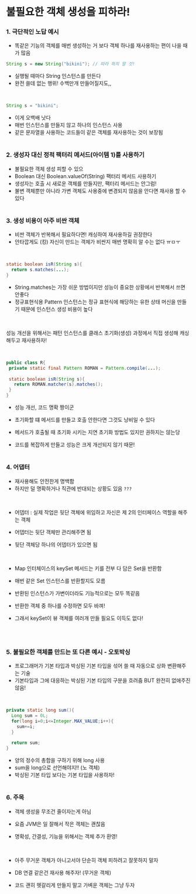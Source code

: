 # 불필요한 객체 생성을 피하라!

### 1. 극단적인 노답 예시

- 똑같은 기능의 객체를 매번 생성하는 거 보다 객체 하나를 재사용하는 편이 나을 때가 많음

```java
String s = new String("bikini"); // 따라 하지 말 것! 
```

- 실행될 때마다 String 인스턴스를 만든다
- 완전 쓸데 없는 행위! 수백만개 만들어질지도,,

<br>

```java
String s = "bikini";
```

- 이게 오백배 낫다
- 매번 인스턴스를 만들지 않고 하나의 인스턴스 사용
- 같은 문자열을 사용하는 코드들이 같은 객체를 재사용하는 것이 보장됨


#
### 2. 생성자 대신 정적 팩터리 메서드(아이템 1)를 사용하기

- 불필요한 객체 생성 피할 수 있으
- Boolean 대신 Boolean.valueOf(String) 팩터리 메서드 사용하기
- 생성자는 호출 시 새로운 객체를 만들지만, 팩터리 메서드는 안그럼!
- 불변 객체뿐만 아니라 가변 객체도 사용중에 변경되지 않음을 안다면 재사용 할 수 있다

#
### 3. 생성 비용이 아주 비싼 객체

- 비싼 객체가 반복해서 필요하다면! 캐싱하여 재사용하길 권장한다
- 안타깝게도 (킹) 자신이 만드는 객체가 비싼지 매번 명확히 알 수는 없다 ㅠㅁㅜ

<br>

```java
static boolean isR(String s){
  return s.matches(...);
}
```

- String.matches는 가장 쉬운 방법이지만 성능이 중요한 상황에서 반복해서 쓰면 안좋다
- 정규표현식용 Pattern 인스턴스는 정규 표현식에 해당하는 유한 상태 머신을 만들기 때문에 인스턴스 생성 비용이 높다

<br>

  성능 개선을 위해서는 패턴 인스턴스를 클래스 초기화(생성) 과정에서 직접 생성해 캐싱해두고 재사용하자!
 
 <br>
 
 ```java
 public class R{
  private static final Pattern ROMAN = Pattern.compile(...);
  
  static boolean isR(String s){
    return ROMAN.matcher(s).matches();
  }
 }
 ```
 
- 성능 개선, 코드 명확 짱이군
- 초기화할 떄 메서드를 만들고 호출 안한다면 그것도 낭비일 수 있다
- 메서드가 호출될 때 초기화 시키는 지연 초기화 방법도 있지만 권하지는 않는당

- 코드를 복잡하게 만들고 성능은 크게 개선되지 않기 때문!

#
### 4. 어댑터

- 재사용해도 안전한게 명백함
- 하지만 덜 명확하거나 직관에 반대되는 상황도 있음 `???`

<br>

- 어뎁터 : 실제 작업은 뒷단 객체에 위임하고 자신은 제 2의 인터페이스 역할을 해주는 객체

- 어뎁터는 뒷단 객체만 관리해주면 됨

- 뒷단 객체당 하나의 어뎁터가 있으면 됨

<br>

- Map 인터체이스의 keySet 메서드는 키를 전부 다 담은 Set을 반환함

- 매번 같은 Set 인스턴스를 반환할지도 모름
- 반환된 인스턴스가 가변이더라도 기능적으로는 모두 똑같음
- 반환한 객체 중 하나를 수정하면 모두 바껴!
- 그래서 keySet이 뷰 객체를 여러개 만들 필요도 이득도 없다!

<br>

#
### 5. 불필요한 객체를 만드는 또 다른 예시 - 오토박싱

- 프로그래머가 기본 타입과 박싱된 기본 타입을 섞어 쓸 때 자동으로 상화 변환해주는 기술
- 기본타입과 그에 대응하는 박싱된 기본 타입의 구분을 흐려줌 BUT 완전히 없애주진 않음!

<br>

```java
private static long sum(){
  Long sum = 0L;
  for(long i=0;i<=Integer.MAX_VALUE;i++){
    sum+=i;
  }
  
  return sum;
}
```

- 양의 정수의 총합을 구하기 위해 long 사용
- sum을 long으로 선언해야지!! (노 객체)
- 박싱된 기본 타입 보다는 기본 타입을 사용하자!

#
### 6. 주목
- 객체 생성을 무조건 줄이자는게 아님

- 요즘 JVM은 일 잘해서 작은 객체는 괜찮음
- 명확성, 간결성, 기능을 위해서는 객체 추가 환영!

<br>

- 아주 무거운 객체가 아니고서야 단순히 객체 피하려고 잘못하지 말자
- DB 연결 같은건 재사용 해주자! (무거운 객체)

- 코드 괜히 헷갈리게 만들지 말고 가벼운 객체는 그냥 두자






